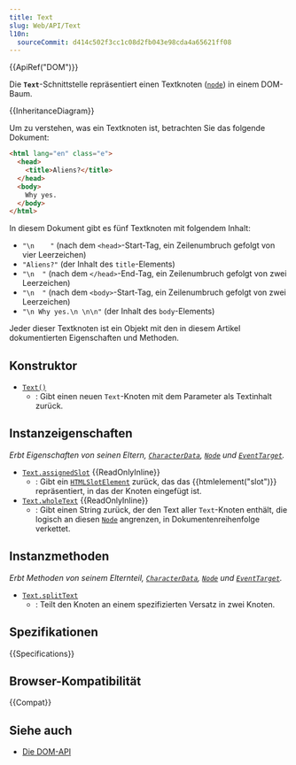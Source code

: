 ```yaml
---
title: Text
slug: Web/API/Text
l10n:
  sourceCommit: d414c502f3cc1c08d2fb043e98cda4a65621ff08
---
```


{{ApiRef("DOM")}}

Die **`Text`**-Schnittstelle repräsentiert einen Textknoten ([`node`](/de/docs/Web/API/Node)) in einem DOM-Baum.

{{InheritanceDiagram}}

Um zu verstehen, was ein Textknoten ist, betrachten Sie das folgende Dokument:

```html
<html lang="en" class="e">
  <head>
    <title>Aliens?</title>
  </head>
  <body>
    Why yes.
  </body>
</html>
```

In diesem Dokument gibt es fünf Textknoten mit folgendem Inhalt:

- `"\n    "` (nach dem `<head>`-Start-Tag, ein Zeilenumbruch gefolgt von vier Leerzeichen)
- `"Aliens?"` (der Inhalt des `title`-Elements)
- `"\n  "` (nach dem `</head>`-End-Tag, ein Zeilenumbruch gefolgt von zwei Leerzeichen)
- `"\n  "` (nach dem `<body>`-Start-Tag, ein Zeilenumbruch gefolgt von zwei Leerzeichen)
- `"\n Why yes.\n \n\n"` (der Inhalt des `body`-Elements)

Jeder dieser Textknoten ist ein Objekt mit den in diesem Artikel dokumentierten Eigenschaften und Methoden.

## Konstruktor

- [`Text()`](/de/docs/Web/API/Text/Text)
  - : Gibt einen neuen `Text`-Knoten mit dem Parameter als Textinhalt zurück.

## Instanzeigenschaften

_Erbt Eigenschaften von seinen Eltern, [`CharacterData`](/de/docs/Web/API/CharacterData), [`Node`](/de/docs/Web/API/Node) und [`EventTarget`](/de/docs/Web/API/EventTarget)._

- [`Text.assignedSlot`](/de/docs/Web/API/Text/assignedSlot) {{ReadOnlyInline}}
  - : Gibt ein [`HTMLSlotElement`](/de/docs/Web/API/HTMLSlotElement) zurück, das das {{htmlelement("slot")}} repräsentiert, in das der Knoten eingefügt ist.
- [`Text.wholeText`](/de/docs/Web/API/Text/wholeText) {{ReadOnlyInline}}
  - : Gibt einen String zurück, der den Text aller `Text`-Knoten enthält, die logisch an diesen [`Node`](/de/docs/Web/API/Node) angrenzen, in Dokumentenreihenfolge verkettet.

## Instanzmethoden

_Erbt Methoden von seinem Elternteil, [`CharacterData`](/de/docs/Web/API/CharacterData), [`Node`](/de/docs/Web/API/Node) und [`EventTarget`](/de/docs/Web/API/EventTarget)._

- [`Text.splitText`](/de/docs/Web/API/Text/splitText)
  - : Teilt den Knoten an einem spezifizierten Versatz in zwei Knoten.

## Spezifikationen

{{Specifications}}

## Browser-Kompatibilität

{{Compat}}

## Siehe auch

- [Die DOM-API](/de/docs/Web/API/Document_Object_Model)
